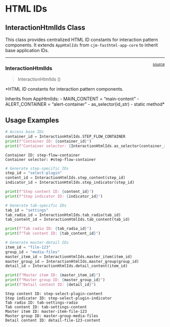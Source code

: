 # HTML IDs


<!-- WARNING: THIS FILE WAS AUTOGENERATED! DO NOT EDIT! -->

## InteractionHtmlIds Class

This class provides centralized HTML ID constants for interaction
pattern components. It extends `AppHtmlIds` from `cjm-fasthtml-app-core`
to inherit base application IDs.

------------------------------------------------------------------------

<a
href="https://github.com/cj-mills/cjm-fasthtml-interactions/blob/main/cjm_fasthtml_interactions/core/html_ids.py#L12"
target="_blank" style="float:right; font-size:smaller">source</a>

### InteractionHtmlIds

>  InteractionHtmlIds ()

\*HTML ID constants for interaction pattern components.

Inherits from AppHtmlIds: - MAIN_CONTENT = “main-content” -
ALERT_CONTAINER = “alert-container” - as_selector(id_str) - static
method\*

## Usage Examples

``` python
# Access base IDs
container_id = InteractionHtmlIds.STEP_FLOW_CONTAINER
print(f"Container ID: {container_id}")
print(f"Container selector: {InteractionHtmlIds.as_selector(container_id)}")
```

    Container ID: step-flow-container
    Container selector: #step-flow-container

``` python
# Generate step-specific IDs
step_id = "select-plugin"
content_id = InteractionHtmlIds.step_content(step_id)
indicator_id = InteractionHtmlIds.step_indicator(step_id)

print(f"Step content ID: {content_id}")
print(f"Step indicator ID: {indicator_id}")

# Generate tab-specific IDs
tab_id = "settings"
tab_radio_id = InteractionHtmlIds.tab_radio(tab_id)
tab_content_id = InteractionHtmlIds.tab_content(tab_id)

print(f"Tab radio ID: {tab_radio_id}")
print(f"Tab content ID: {tab_content_id}")

# Generate master-detail IDs
item_id = "file-123"
group_id = "media-files"
master_item_id = InteractionHtmlIds.master_item(item_id)
master_group_id = InteractionHtmlIds.master_group(group_id)
detail_id = InteractionHtmlIds.detail_content(item_id)

print(f"Master item ID: {master_item_id}")
print(f"Master group ID: {master_group_id}")
print(f"Detail content ID: {detail_id}")
```

    Step content ID: step-select-plugin-content
    Step indicator ID: step-select-plugin-indicator
    Tab radio ID: tab-settings-radio
    Tab content ID: tab-settings-content
    Master item ID: master-item-file-123
    Master group ID: master-group-media-files
    Detail content ID: detail-file-123-content
